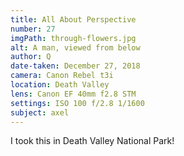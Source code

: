 ```yaml
---
title: All About Perspective
number: 27
imgPath: through-flowers.jpg
alt: A man, viewed from below
author: Q
date-taken: December 27, 2018
camera: Canon Rebel t3i
location: Death Valley
lens: Canon EF 40mm f2.8 STM
settings: ISO 100 f/2.8 1/1600
subject: axel
---
```

I took this in Death Valley National Park!
